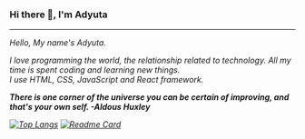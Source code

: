 ### Hi there 👋, I'm Adyuta


<hr>

<i>
Hello, My name's Adyuta.<br>

I love programming the world, the relationship related to technology. All my time is spent coding and learning new things. <br>
I use HTML, CSS, JavaScript and React framework.
<i>


**There is one corner of the universe you can be certain of improving, and that's your own self. -Aldous Huxley**




 [![Top Langs](https://github-readme-stats.vercel.app/api/top-langs/?username=adyuta447&layout=compact&theme=radical)](https://github.com/adyuta447)
 [![Readme Card](https://github-readme-stats.vercel.app/api/pin/?username=adyuta447&repo=MyPortfolio&theme=radical)](https://github.com/adyuta447/MyPortfolio)
